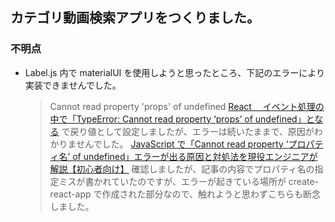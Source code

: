 ## カテゴリ動画検索アプリをつくりました。

### 不明点

- Label.js 内で materialUI を使用しようと思ったところ、下記のエラーにより実装できませんでした。
  > Cannot read property 'props' of undefined
  > [React 　イベント処理の中で「TypeError: Cannot read property ‘props’ of undefined」となる](https://ips.nekotype.com/5120/)
  > で戻り値として設定しましたが、エラーは続いたままで、原因がわかりませんでした。
  > [JavaScript で「Cannot read property ‘プロパティ名’ of undefined」エラーが出る原因と対処法を現役エンジニアが解説【初心者向け】](https://techacademy.jp/magazine/26836)
  > 確認しましたが、記事の内容でプロパティ名の指定ミスが書かれていたのですが、エラーが起きている場所が create-react-app で作成された部分なので、触れようと思わずこちらも断念しました。
